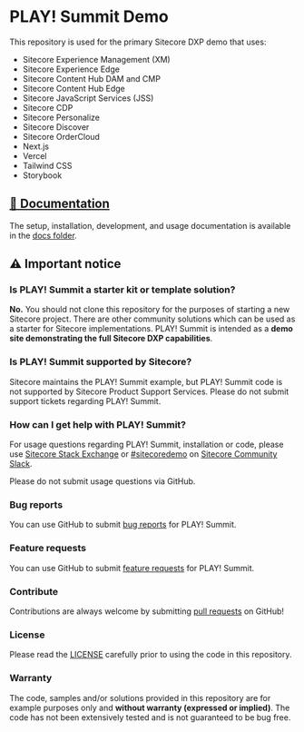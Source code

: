 # PLAY! Summit Demo

This repository is used for the primary Sitecore DXP demo that uses:

- Sitecore Experience Management (XM)
- Sitecore Experience Edge
- Sitecore Content Hub DAM and CMP
- Sitecore Content Hub Edge
- Sitecore JavaScript Services (JSS)
- Sitecore CDP
- Sitecore Personalize
- Sitecore Discover
- Sitecore OrderCloud
- Next.js
- Vercel
- Tailwind CSS
- Storybook

## [📖 Documentation](docs/README.md)

The setup, installation, development, and usage documentation is available in the [docs folder](docs/README.md).

## ⚠ Important notice

### Is PLAY! Summit a starter kit or template solution?

**No.** You should not clone this repository for the purposes of starting a new Sitecore project. There are other community solutions which can be used as a starter for Sitecore implementations. PLAY! Summit is intended as a **demo site demonstrating the full Sitecore DXP capabilities**.

### Is PLAY! Summit supported by Sitecore?

Sitecore maintains the PLAY! Summit example, but PLAY! Summit code is not supported by Sitecore Product Support Services. Please do not submit support tickets regarding PLAY! Summit.

### How can I get help with PLAY! Summit?

For usage questions regarding PLAY! Summit, installation or code, please use [Sitecore Stack Exchange](https://sitecore.stackexchange.com/) or [#sitecoredemo](https://sitecorechat.slack.com/messages/CASEB5M38) on [Sitecore Community Slack](https://sitecore.chat/).

Please do not submit usage questions via GitHub.

### Bug reports

You can use GitHub to submit [bug reports](https://github.com/Sitecore/Sitecore.Demo.Edge/issues/new) for PLAY! Summit.

### Feature requests

You can use GitHub to submit [feature requests](https://github.com/Sitecore/Sitecore.Demo.Edge/issues/new) for PLAY! Summit.

### Contribute

Contributions are always welcome by submitting [pull requests](https://github.com/Sitecore/Sitecore.Demo.Edge/pulls) on GitHub!

### License

Please read the [LICENSE](https://github.com/Sitecore/Sitecore.Demo.Edge/blob/main/LICENSE) carefully prior to using the code in this repository.

### Warranty

The code, samples and/or solutions provided in this repository are for example purposes only and **without warranty (expressed or implied)**. The code has not been extensively tested and is not guaranteed to be bug free.
